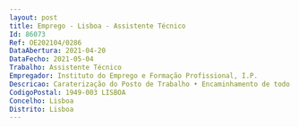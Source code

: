 ```yaml
--- 
layout: post
title: Emprego - Lisboa - Assistente Técnico
Id: 86073
Ref: OE202104/0286
DataAbertura: 2021-04-20
DataFecho: 2021-05-04
Trabalho: Assistente Técnico
Empregador: Instituto do Emprego e Formação Profissional, I.P.
Descricao: Caraterização do Posto de Trabalho • Encaminhamento de todo o expediente e dos processos através do Sistema de Gestão Documental SmartDOCS • Atendimento telefónico • Assegurar a gestão corrente do arquivo e do economato.Perfil de competências  • Capacidade de iniciativa, autonomia, inovação e dinamismo, responsabilidade e compromisso com o serviço  • Capacidade de cooperação e de trabalho em equipa e em ambiente multidisciplinar  • Conhecimentos de informática na ótica do utilizador.
CodigoPostal: 1949-003 LISBOA
Concelho: Lisboa
Distrito: Lisboa
--- 
```

